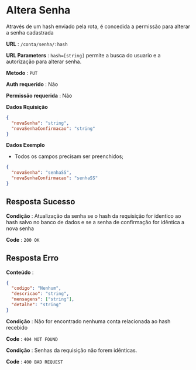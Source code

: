 # Altera Senha

Através de um hash enviado pela rota, é concedida a permissão para alterar a senha cadastrada

**URL** : `/conta/senha/:hash`

**URL Parameters** : `hash=[string]` permite a busca do usuario e a autorização para alterar senha.

**Metodo** : `PUT`

**Auth requerido** : Não

**Permissão requerida** : Não

**Dados Rquisição**

```json
{
  "novaSenha": "string",
  "novaSenhaConfirmacao": "string"
}
```

**Dados Exemplo**

- Todos os campos precisam ser preenchidos;

```json
{
  "novaSenha": "senhaSS",
  "novaSenhaConfirmacao": "senhaSS"
}
```

## Resposta Sucesso

**Condição** : Atualização da senha se o hash da requisição for identico ao hash salvo no banco de dados e se a senha de confirmação for idêntica a nova senha

**Code** : `200 OK`

## Resposta Erro

**Conteúdo** :

```json
{
  "codigo": "Nenhum",
  "descricao": "string",
  "mensagens": ["string"],
  "detalhe": "string"
}
```

**Condição** : Não for encontrado nenhuma conta relacionada ao hash recebido

**Code** : `404 NOT FOUND`

**Condição** : Senhas da requisição não forem idênticas.

**Code** : `400 BAD REQUEST`
